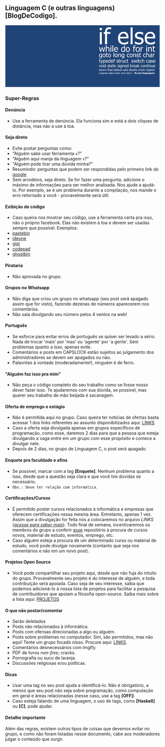 ## Linguagem C (e outras linguagens) **[BlogDeCodigo]**.
![Capa do grupo no Facebook](Imagens/Capa.jpg)

### Super-Regras

#### Denúncia
- Use a ferramenta de denúncia. Ela funciona sim e está a dois cliques de distância, mas não a use à toa.

#### Seja direto
- Evite postar perguntas como:
 - "Alguém sabe usar ferramenta `x`?"
 - "Alguém aqui manja da linguagem `x`?"
 - "Alguém pode tirar uma dúvida minha?"
 - Resumindo: perguntas que podem ser respondidas pelo primeiro link do [google](https://com.google/)
- Sem arrodeios, seja direto. Se for fazer uma pergunta, adicione o máximo de informações para ser melhor analisada. Nos ajude a ajudá-lo. Por exemplo, se é um problema durante a compilação, nos mande o erro retornado a você - provavelmente será útil.

#### Exibição de código
- Caso queira nos mostrar seu código, use a ferramenta certa pra isso, não o próprio facebook. Elas não existem à toa e devem ser usadas sempre que possível. Exemplos:
 - [pastebin](http://pastebin.com/)
 - [ideone](https://ideone.com/)
 - [gist](https://gist.github.com/)
 - [codepad](https://http://codepad.org/)
 - [ghostbin](https://ghostbin.com/)

#### Pirataria
- Não aprovada no grupo.

#### Grupos no Whatsapp
- Não diga que criou um grupo no whatsapp (seu post será apagado assim que for visto), fazendo dezenas de números aparecerem nos comentários.
- Não saia divulgando seu número pelos 4 ventos na web!

#### Português
- Se esforce para evitar erros de português se quiser ser levado a sério. Nada de trocar 'mais' por 'mas' ou 'agente' por 'a gente'. Sem problemas quanto a isso, apenas evite.
- Comentários e posts em CAPSLOCK estão sujeitos ao julgamento dos administradores se devem ser apagados ou não.
- Palavrões à vontade (moderadamente!), ninguém é de ferro.

#### "Alguém faz isso pra mim"
- Não peça o código completo do seu trabalho como se fosse nosso dever fazer isso. Te ajudaremos com sua dúvida, se possível, mas querer seu trabalho de mão beijada é sacanagem.

#### Oferta de emprego e estágio
- Não é permitida aqui no grupo. Caso queira ter notícias de ofertas basta acessar 1 dos links referentes ao assunto disponibilizados aqui: [LINKS](LINKS.md#onde-procurar-empregoestágio)
- Caso a oferta seja divulgada apenas em grupos específicos de programação, como esse, daremos 2 dias para que a pessoa que esteja divulgando a vaga entre em um grupo com esse propósito e comece a divulgar nele.
- Depois de 2 dias, no grupo de Linguagem C, o post será apagado.

#### Enquete pra faculdade e afins
- Se possível, marcar com a tag **[Enquete]**. Nenhum problema quanto a isso, desde que a questão seja clara e que você tire dúvidas se necessário.
- ```Obs.: Deve ter relação com informática```.

#### Certificações/Cursos
- É permitido *postar* cursos relacionados à informática e empresas que oferecem certificações nessa mesma área. Entretanto, apenas 1 vez. Assim que a divulgação for feita nós a colocaremos no arquivo *LINKS* ([_acesse para saber mais_](LINKS.md)). Todo final de semana, incentivaremos os membros do grupo a conferir [esse](https://github.com/BlogDeCodigo/BlogDeCodigo) repositório à procura de cursos novos, material de estudo, eventos, emprego, etc.
- Caso alguém esteja a procura de um determinado curso ou material de estudo, você pode divulgar novamente (contanto que seja nos comentários e não em um novo post).

#### Projetos Open Source
- Você pode compartilhar seu projeto aqui, desde que não fuja do intuito do grupo. Provavelmente seu projeto é do interesse de alguém, e toda contribuição será apoiada. Caso seja de seu interesse, saiba que podemos adicioná-lo à nossa lista de projetos para facilitar a pesquisa de contribuidores que apoiam a filosofia open-source. Saiba mais sobre a lista aqui: [PROJETOS](PROJETOS.md)

#### O que não postar/comentar
- Serão deletados
 - Posts não relacionados à informática.
 - Posts com ofensas direcionadas a algo ou alguém.
 - Posts sobre problemas no computador. Sim, são permitidos, mas não aqui! Tente um grupo focado nisso. Procure aqui: [LINKS](LINKS.md).
 - Comentários desnecessários com lmgtfy.
 - PDF de livros _non-free_; cracks.
 - Pornografia ou suco de laranja.
 - Discussões religiosas e/ou políticas.

#### Dicas
- Usar uma tag no seu post ajuda a identificá-lo. Não é obrigatório, a menos que seu post não seja sobre programação, como computação em geral e áreas relacionadas (nesse caso, use a tag **[OFF]**)
- Caso esteja falando de uma linguagem, o uso de tags, como **[Haskell]** ou **[C]**, pode ajudar.

#### Detalhe importante
Além das regras, existem outros tipos de coisas que devemos evitar no grupo, e como não foram listadas nesse documento, cabe aos moderadores julgar o conteúdo que surgir.

